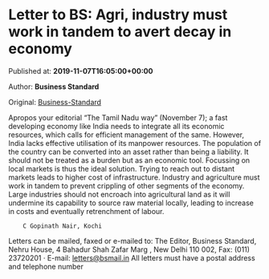 
# Letter to BS: Agri, industry must work in tandem to avert decay in economy

Published at: **2019-11-07T16:05:00+00:00**

Author: **Business Standard**

Original: [Business-Standard](https://www.business-standard.com/article/opinion/letter-to-bs-agri-industry-must-work-in-tandem-to-avert-decay-in-economy-119110701687_1.html)

Apropos your editorial “The Tamil Nadu way” (November 7); a fast developing economy like India needs to integrate all its economic resources, which calls for efficient management of the same. However, India lacks effective utilisation of its manpower resources. The population of the country can be converted into an asset rather than being a liability. It should not be treated as a burden but as an economic tool. Focussing on local markets is thus the ideal solution. Trying to reach out to distant markets leads to higher cost of infrastructure. Industry and agriculture must work in tandem to prevent crippling of other segments of the economy. Large industries should not encroach into agricultural land as it will undermine its capability to source raw material locally, leading to increase in costs and eventually retrenchment of labour.

        C Gopinath Nair, Kochi
      
Letters can be mailed, faxed or e-mailed to: The Editor, Business Standard, Nehru House, 4 Bahadur Shah Zafar Marg , New Delhi 110 002, Fax: (011) 23720201 · E-mail: letters@bsmail.in All letters must have a postal address and telephone number
